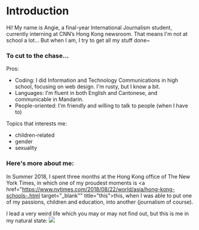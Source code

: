 # Introduction

Hi!
My name is Angie, a final-year International Journalism student, currently interning at CNN’s Hong Kong newsroom. 
That means I'm not at school a lot... But when I am, I try to get all my stuff done~

### To cut to the chase...
Pros:
* Coding: I did Information and Technology Communications in high school, focusing on web design. 
          I'm rusty, but I know a bit.
* Languages: I'm fluent in both English and Cantonese, and communicable in Mandarin.
* People-oriented: I'm friendly and willing to talk to people (when I have to)

Topics that interests me: 
* children-related
* gender
* sexuality

### Here's more about me:
In Summer 2018, I spent three months at the Hong Kong office of The New York Times, in which one of my proudest moments is <a href="https://www.nytimes.com/2018/08/22/world/asia/hong-kong-schools-.html target="_blank"" title="this">this</a>, when I was able to put one of my passions, children and education, into another (journalism of course).

I lead a very weird life which you may or may not find out, but this is me in my natural state:
![](https://angeliquechan.files.wordpress.com/2019/01/profile-pic-1x1.jpg?w=410&h=410)
